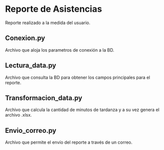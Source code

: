 # Reporte de Asistencias
Reporte realizado a la medida del usuario.

## Conexion.py
Archivo que aloja los parametros de conexión a la BD.

## Lectura_data.py
Archivo que consulta la BD para obtener los campos principales para el reporte.

## Transformacion_data.py
Archivo que calcula la cantidad de minutos de tardanza y a su vez genera el archivo .xlsx.

## Envio_correo.py
Archivo que permite el envío del reporte a través de un correo.
